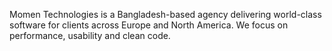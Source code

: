 Momen Technologies is a Bangladesh-based agency delivering world-class software for clients across Europe and North America. We focus on performance, usability and clean code.